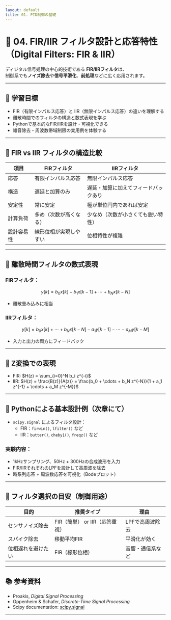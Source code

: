 ```yaml
---
layout: default
title: 01. PID制御の基礎
---
```


<!-- MathJax support for both inline and block math -->
<script type="text/javascript">
  window.MathJax = {
    tex: { inlineMath: [['$', '$'], ['\\(', '\\)']] },
    svg: { fontCache: 'global' }
  };
</script>
<script type="text/javascript"
  async
  src="https://cdn.jsdelivr.net/npm/mathjax@3/es5/tex-mml-chtml.js">
</script>

# 📡 04. FIR/IIR フィルタ設計と応答特性（Digital Filters: FIR & IIR）

ディジタル信号処理の中心的技術である **FIR/IIRフィルタ**は、  
制御系でも**ノイズ除去**や**信号平滑化**、**前処理**などに広く応用されます。

---

## 🎯 学習目標

- FIR（有限インパルス応答）と IIR（無限インパルス応答）の違いを理解する  
- 離散時間でのフィルタの構造と数式表現を学ぶ  
- Pythonで基本的なFIR/IIRを設計・可視化できる  
- 雑音除去・周波数帯域制限の実用例を体験する

---

## 🔁 FIR vs IIR フィルタの構造比較

| 項目        | FIRフィルタ                 | IIRフィルタ                        |
|-------------|-----------------------------|------------------------------------|
| 応答        | 有限インパルス応答         | 無限インパルス応答                 |
| 構造        | 遅延と加算のみ             | 遅延・加算に加えてフィードバックあり |
| 安定性      | 常に安定                    | 極が単位円内であれば安定          |
| 計算負荷    | 多め（次数が高くなる）     | 少なめ（次数が小さくても鋭い特性）|
| 設計容易性  | 線形位相が実現しやすい     | 位相特性が複雑                     |

---

## 🧮 離散時間フィルタの数式表現

### FIRフィルタ：

$$
y[k] = b_0 x[k] + b_1 x[k-1] + \cdots + b_N x[k-N]
$$

- 離散畳み込みに相当

### IIRフィルタ：

$$
y[k] = b_0 x[k] + \cdots + b_N x[k-N] - a_1 y[k-1] - \cdots - a_M y[k-M]
$$

- 入力と出力の両方にフィードバック

---

## 🧩 Z変換での表現

- FIR: $H(z) = \sum_{i=0}^N b_i z^{-i}$  
- IIR: $H(z) = \frac{B(z)}{A(z)} = \frac{b_0 + \cdots + b_N z^{-N}}{1 + a_1 z^{-1} + \cdots + a_M z^{-M}}$

---

## 🧪 Pythonによる基本設計例（次章にて）

- `scipy.signal` によるフィルタ設計：
  - FIR：`firwin()`, `lfilter()` など
  - IIR：`butter()`, `cheby1()`, `freqz()` など

### 実験内容：

- 1kHzサンプリング、50Hz + 300Hzの合成波形を入力  
- FIR/IIRそれぞれのLPFを設計して高周波を除去  
- 時系列応答 + 周波数応答を可視化（Bodeプロット）

---

## 🧠 フィルタ選択の目安（制御用途）

| 目的            | 推奨タイプ     | 理由                           |
|------------------|----------------|--------------------------------|
| センサノイズ除去 | FIR（簡単） or IIR（応答重視） | LPFで高周波除去 |
| スパイク除去     | 移動平均FIR    | 平滑化が効く                    |
| 位相遅れを避けたい| FIR（線形位相）| 音響・通信系など                |

---

## 📚 参考資料

- Proakis, *Digital Signal Processing*  
- Oppenheim & Schafer, *Discrete-Time Signal Processing*  
- Scipy documentation: [scipy.signal](https://docs.scipy.org/doc/scipy/reference/signal.html)

---
